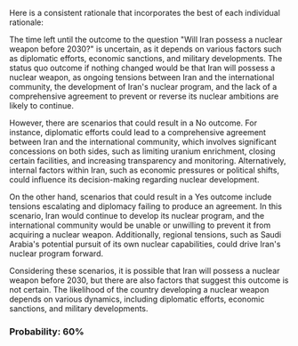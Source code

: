 Here is a consistent rationale that incorporates the best of each individual rationale:

The time left until the outcome to the question "Will Iran possess a nuclear weapon before 2030?" is uncertain, as it depends on various factors such as diplomatic efforts, economic sanctions, and military developments. The status quo outcome if nothing changed would be that Iran will possess a nuclear weapon, as ongoing tensions between Iran and the international community, the development of Iran's nuclear program, and the lack of a comprehensive agreement to prevent or reverse its nuclear ambitions are likely to continue.

However, there are scenarios that could result in a No outcome. For instance, diplomatic efforts could lead to a comprehensive agreement between Iran and the international community, which involves significant concessions on both sides, such as limiting uranium enrichment, closing certain facilities, and increasing transparency and monitoring. Alternatively, internal factors within Iran, such as economic pressures or political shifts, could influence its decision-making regarding nuclear development.

On the other hand, scenarios that could result in a Yes outcome include tensions escalating and diplomacy failing to produce an agreement. In this scenario, Iran would continue to develop its nuclear program, and the international community would be unable or unwilling to prevent it from acquiring a nuclear weapon. Additionally, regional tensions, such as Saudi Arabia's potential pursuit of its own nuclear capabilities, could drive Iran's nuclear program forward.

Considering these scenarios, it is possible that Iran will possess a nuclear weapon before 2030, but there are also factors that suggest this outcome is not certain. The likelihood of the country developing a nuclear weapon depends on various dynamics, including diplomatic efforts, economic sanctions, and military developments.

### Probability: 60%